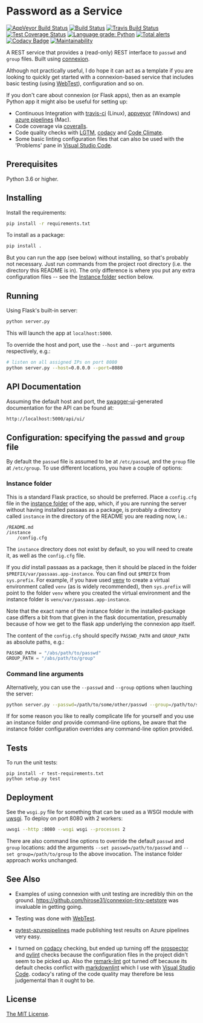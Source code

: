 # Password as a Service

[![AppVeyor Build Status](https://ci.appveyor.com/api/projects/status/github/jlmelville/passaas?branch=master&svg=true)](https://ci.appveyor.com/project/jlmelville/passaas)
[![Build Status](https://dev.azure.com/jlmelville/Python%20Pipeline/_apis/build/status/jlmelville.passaas?branchName=master)](https://dev.azure.com/jlmelville/Python%20Pipeline/_build/latest?definitionId=3&branchName=master)
[![Travis Build Status](https://travis-ci.org/jlmelville/passaas.svg?branch=master)](https://travis-ci.org/jlmelville/passaas)
[![Test Coverage Status](https://coveralls.io/repos/github/jlmelville/passaas/badge.svg)](https://coveralls.io/github/jlmelville/passaas)
[![Language grade: Python](https://img.shields.io/lgtm/grade/python/g/jlmelville/passaas.svg?logo=lgtm&logoWidth=18)](https://lgtm.com/projects/g/jlmelville/passaas/context:python)
[![Total alerts](https://img.shields.io/lgtm/alerts/g/jlmelville/passaas.svg?logo=lgtm&logoWidth=18)](https://lgtm.com/projects/g/jlmelville/passaas/alerts/)
[![Codacy Badge](https://api.codacy.com/project/badge/Grade/2e0f91826a794453a874262813f6a777)](https://www.codacy.com/app/jlmelville/passaas?utm_source=github.com&amp;utm_medium=referral&amp;utm_content=jlmelville/passaas&amp;utm_campaign=Badge_Grade)
[![Maintainability](https://api.codeclimate.com/v1/badges/fa6d1bc93f079ff810c9/maintainability)](https://codeclimate.com/github/jlmelville/passaas/maintainability)

A REST service that provides a (read-only) REST interface to `passwd` and `group` files. Built
using [connexion](https://github.com/zalando/connexion).

Although not practically useful, I do hope it can act as a template if you
are looking to quickly get started with  a connexion-based service that includes basic testing
(using [WebTest](https://github.com/Pylons/webtest)), configuration and so on.

If you don't care about connexion (or Flask apps), then as an example Python app it might also be
useful for setting up:

* Continuous Integration with [travis-ci](https://travis-ci.org) (Linux),
[appveyor](https://ci.appveyor.com) (Windows) and [azure pipelines](https://dev.azure.com) (Mac).
* Code coverage via [coveralls](coveralls.io).
* Code quality checks with [LGTM](https://lgtm.com), [codacy](https://codacy.com/) and
[Code Climate](https://codeclimate.com).
* Some basic linting configuration files that can also be used with the 'Problems' pane in
[Visual Studio Code](code.visualstudio.com).

## Prerequisites

Python 3.6 or higher.

## Installing

Install the requirements:

```bash
pip install -r requirements.txt
```

To install as a package:

```bash
pip install .
```

But you can run the app (see below) without installing, so that's probably not necessary. Just
run commands from the project root directory (i.e. the directory this README is in). The only
difference is where you put any extra configuration files -- see the
[Instance folder](https://github.com/jlmelville/passaas#instance-folder) section below.

## Running

Using Flask's built-in server:

```bash
python server.py
```

This will launch the app at `localhost:5000`.

To override the host and port, use the `--host` and `--port` arguments respectively, e.g.:

```bash
# listen on all assigned IPs on port 8080
python server.py --host=0.0.0.0 --port=8080
```

## API Documentation

Assuming the default host and port, the
[swagger-ui](https://swagger.io/tools/swagger-ui/)-generated documentation for the API can be
found at:

```bash
http://localhost:5000/api/ui/
```

## Configuration: specifying the `passwd` and `group` file

By default the `passwd` file is assumed to be at `/etc/passwd`, and the `group` file at
`/etc/group`. To use different locations, you have a couple of options:

### Instance folder

This is a standard Flask practice, so should be preferred. Place a `config.cfg` file in the
[instance folder](http://flask.pocoo.org/docs/1.0/config/#instance-folders) of the app, which, if
you are running the server without having installed passaas as a package, is probably a directory
called `instance` in the directory of the README you are reading now, i.e.:

```none
/README.md
/instance
    /config.cfg
```

The `instance` directory does not exist by default, so you will need to create it, as well as the
`config.cfg` file.

If you *did* install passaas as a package, then it should be placed in the folder
`$PREFIX/var/passaas.app-instance`. You can find out `$PREFIX` from `sys.prefix`. For example, if
you have used [venv](https://docs.python.org/3/library/venv.html) to create a virtual environment
called `venv` (as is widely recommended), then `sys.prefix` will point to the folder `venv` where
you created the virtual environment and the instance folder is `venv/var/passaas.app-instance`.

Note that the exact name of the instance folder in the installed-package case differs a bit from
that given in the flask documentation, presumably because of how we get to the flask app underlying
the connexion app itself.

The content of the `config.cfg` should specify `PASSWD_PATH` and `GROUP_PATH` as absolute paths,
e.g.:

```python
PASSWD_PATH = "/abs/path/to/passwd"
GROUP_PATH = "/abs/path/to/group"
```

### Command line arguments

Alternatively, you can use the `--passwd` and `--group` options when lauching the server:

```bash
python server.py --passwd=/path/to/some/other/passwd --group=/path/to/some/other/group
```

If for some reason you like to really complicate life for yourself and you use an instance folder
*and* provide command-line options, be aware that the instance folder configuration overrides any
command-line option provided.

## Tests

To run the unit tests:

```shell
pip install -r test-requirements.txt
python setup.py test
```

## Deployment

See the `wsgi.py` file for something that can be used as a WSGI module with
[uwsgi](http://projects.unbit.it/uwsgi/). To deploy on port 8080 with 2 workers:

```bash
uwsgi --http :8080 --wsgi wsgi --processes 2
```

There are also command line options to override the default `passwd` and `group` locations: add the
arguments `--set passwd=/path/to/passwd` and `--set group=/path/to/group` to the above invocation.
The instance folder approach works unchanged.

## See Also

* Examples of using connexion with unit testing are incredibly thin on the ground.
<https://github.com/hirose31/connexion-tiny-petstore> was invaluable in getting going.

* Testing was done with [WebTest](https://github.com/Pylons/webtest).

* [pytest-azurepipelines](https://pypi.org/project/pytest-azurepipelines/) made publishing test
results on Azure pipelines very easy.

* I turned on [codacy](https://app.codacy.com) checking, but ended up turning off the
[prospector](https://github.com/PyCQA/prospector) and [pylint](https://www.pylint.org/) checks
because the configuration files in the project didn't seem to be picked up. Also the
[remark-lint](https://github.com/remarkjs/remark-lint) got turned off because its default checks
conflict with [markdownlint](https://github.com/DavidAnson/markdownlint) which I use with
[Visual Studio Code](https://code.visualstudio.com/). codacy's rating of the code quality may
therefore be less judgemental than it ought to be.

## License

[The MIT License](https://opensource.org/licenses/MIT).

